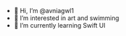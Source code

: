 - 👋 Hi, I’m @avniagwl1
- 👀 I’m interested in art and swimming
- 🌱 I’m currently learning Swift UI

<!---
avniagwl1/avniagwl1 is a ✨ special ✨ repository because its `README.md` (this file) appears on your GitHub profile.
You can click the Preview link to take a look at your changes.
--->
